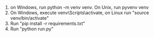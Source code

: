 1. on Windows, run python -m venv venv. On Unix, run pyvenv venv
2. On Windows, execute venv\Scripts\activate, on Linux run "source venv/bin/activate"
3. Run "pip install -r requirements.txt"
4. Run "python run.py"
